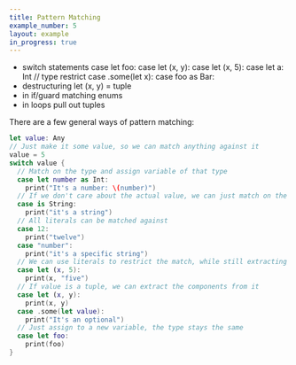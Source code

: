 ```yaml
---
title: Pattern Matching
example_number: 5
layout: example
in_progress: true
---
```


- switch statements
  case let foo:
  case let (x, y):
  case let (x, 5):
  case let a: Int // type restrict
  case .some(let x): 
  case foo as Bar:
- destructuring
  let (x, y) = tuple
- in if/guard
  matching enums
- in loops
  pull out tuples

There are a few general ways of pattern matching:

```swift
let value: Any
// Just make it some value, so we can match anything against it
value = 5
switch value {
  // Match on the type and assign variable of that type
  case let number as Int:
    print("It's a number: \(number)")
  // If we don't care about the actual value, we can just match on the type
  case is String:
    print("it's a string")
  // All literals can be matched against
  case 12:
    print("twelve")
  case "number":
    print("it's a specific string")
  // We can use literals to restrict the match, while still extracting values
  case let (x, 5):
    print(x, "five")
  // If value is a tuple, we can extract the components from it
  case let (x, y):
    print(x, y)
  case .some(let value):
    print("It's an optional")
  // Just assign to a new variable, the type stays the same
  case let foo:
    print(foo)
}
```
